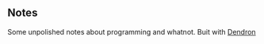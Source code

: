 ## Notes

Some unpolished notes about programming and whatnot. Buit with [Dendron](https://www.dendron.so/)
